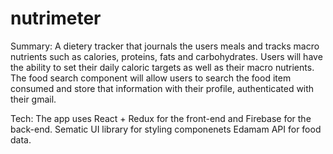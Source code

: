 # nutrimeter

Summary:
A dietery tracker that journals the users meals and tracks macro nutrients such as calories, proteins, fats and carbohydrates.
Users will have the ability to set their daily caloric targets as well as their macro nutrients. The food search component will allow users to search the food item consumed and store that information with their profile, authenticated with their gmail. 

Tech:
The app uses React + Redux for the front-end and Firebase for the back-end.
Sematic UI library for styling componenets
Edamam API for food data.
